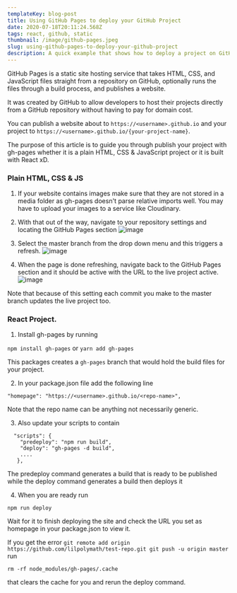 ```yaml
---
templateKey: blog-post
title: Using GitHub Pages to deploy your GitHub Project
date: 2020-07-18T20:11:24.568Z
tags: react, github, static
thumbnail: /image/github-pages.jpeg
slug: using-github-pages-to-deploy-your-github-project
description: A quick example that shows how to deploy a project on GitHub using GitHub pages.
---
```


GitHub Pages is a static site hosting service that takes HTML, CSS, and JavaScript files straight from a repository on GitHub, optionally runs the files through a build process, and publishes a website.

It was created by GitHub to allow developers to host their projects directly from a GitHub repository without having to pay for domain cost.

You can publish a website about to `https://<username>.github.io` and your project to `https://<username>.github.io/{your-project-name}`.

The purpose of this article is to guide you through publish your project with gh-pages whether it is a plain HTML, CSS & JavaScript project or it is built with React xD.

### Plain HTML, CSS & JS

1. If your website contains images make sure that they are not stored in a media folder as gh-pages doesn't parse relative imports well. You may have to upload your images to a service like Cloudinary.

2. With that out of the way, navigate to your repository settings and locating the GitHub Pages section
   ![image](https://i.imgur.com/5ZlMuH7.png)

3. Select the master branch from the drop down menu and this triggers a refresh.
   ![image](https://i.imgur.com/PDUMDMZ.png)

4. When the page is done refreshing, navigate back to the GitHub Pages section and it should be active with the URL to the live project active.
   ![image](https://i.imgur.com/T7EH5CC.png)

Note that because of this setting each commit you make to the master branch updates the live project too.

### React Project.

1. Install gh-pages by running

`npm install gh-pages` or `yarn add gh-pages`

This packages creates a `gh-pages` branch that would hold the build files for your project.

2. In your package.json file
   add the following line

```
"homepage": "https://<username>.github.io/<repo-name>",
```

Note that the repo name can be anything not necessarily generic.

3. Also update your scripts to contain

```
  "scripts": {
    "predeploy": "npm run build",
    "deploy": "gh-pages -d build",
    ....
   },
```

The predeploy command generates a build that is ready to be published while the deploy command generates a build then deploys it

4. When you are ready run

```
npm run deploy
```

Wait for it to finish deploying the site and check the URL you set as homepage in your package.json to view it.

If you get the error
`git remote add origin https://github.com/lilpolymath/test-repo.git git push -u origin master`
run

```
rm -rf node_modules/gh-pages/.cache
```

that clears the cache for you and rerun the deploy command.
